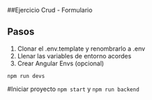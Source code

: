 ##Ejercicio Crud - Formulario


## Pasos
1. Clonar el .env.template y renombrarlo a .env
2. Llenar las variables de entorno acordes
3. Crear Angular Envs (opcional)
```
npm run devs
```

#Iniciar proyecto
 ```npm start``` y ```npm run backend```

